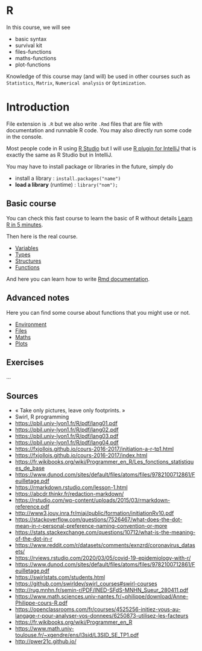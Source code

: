 # R

In this course, we will see

* basic syntax
* survival kit
* files-functions
* maths-functions
* plot-functions

Knowledge of this course may (and will) be used in other
courses such as ``Statistics``, `Matrix`, 
``Numerical analysis`` or `Optimization`.

<div class="sl"></div>

# Introduction

File extension is ``.R`` but we also write
``.Rmd`` files that are file with documentation
and runnable R code. You may also directly run some
code in the console.

Most people code in R using [R Studio](https://www.rstudio.com/)
but I will use [R plugin for IntelliJ](https://plugins.jetbrains.com/plugin/6632-r-language-for-intellij)
that is exactly the same as R Studio but in IntelliJ.

You may have to install package or libraries in the future,
simply do

* install a library : ``install.packages("name")``
* **load a library** (runtime) : ``library("nom");``

<div class="sr"></div>

## Basic course

You can check this fast course
to learn the basic of R without details [Learn R
in 5 minutes](5min.md).

Then here is the real course.

* [Variables](syntax/variables.md)
* [Types](syntax/types.md)
* [Structures](syntax/structures.md)
* [Functions](syntax/functions.md)

And here you can learn how to write
[Rmd documentation](rmd.md).

<div class="sl"></div>

## Advanced notes

Here you can find some course about functions
that you might use or not.

* [Environment](utils/environment.md)
* [Files](utils/files.md)
* [Maths](utils/maths.md)
* [Plots](utils/plot.md)

<div class="sr"></div>

## Exercises

...

<div class="sl"></div>

## Sources

* « Take only pictures, leave only footprints. »
* Swirl, R programming
* <https://pbil.univ-lyon1.fr/R/pdf/lang01.pdf>
* <https://pbil.univ-lyon1.fr/R/pdf/lang02.pdf>
* <https://pbil.univ-lyon1.fr/R/pdf/lang03.pdf>
* <https://pbil.univ-lyon1.fr/R/pdf/lang04.pdf>
* <https://fxjollois.github.io/cours-2016-2017/initiation-a-r-tp1.html>
* <https://fxjollois.github.io/cours-2016-2017/index.html>
* <https://fr.wikibooks.org/wiki/Programmer_en_R/Les_fonctions_statistiques_de_base>
* <https://www.dunod.com/sites/default/files/atoms/files/9782100712861/Feuilletage.pdf>
* <https://rmarkdown.rstudio.com/lesson-1.html>
* <https://abcdr.thinkr.fr/redaction-markdown/>
* <https://rstudio.com/wp-content/uploads/2015/03/rmarkdown-reference.pdf>
* <http://www3.jouy.inra.fr/miaj/public/formation/initiationRv10.pdf>
* <https://stackoverflow.com/questions/7526467/what-does-the-dot-mean-in-r-personal-preference-naming-convention-or-more>
* <https://stats.stackexchange.com/questions/10712/what-is-the-meaning-of-the-dot-in-r>
* <https://www.reddit.com/r/datasets/comments/exnzrd/coronavirus_datasets/>
* <https://rviews.rstudio.com/2020/03/05/covid-19-epidemiology-with-r/>
* <https://www.dunod.com/sites/default/files/atoms/files/9782100712861/Feuilletage.pdf>
* <https://swirlstats.com/students.html>
* <https://github.com/swirldev/swirl_courses#swirl-courses>
* <http://rug.mnhn.fr/semin-r/PDF/INED-SFdS-MNHN_Sueur_280411.pdf>
* <https://www.math.sciences.univ-nantes.fr/~philippe/download/Anne-Philippe-cours-R.pdf>
* <https://openclassrooms.com/fr/courses/4525256-initiez-vous-au-langage-r-pour-analyser-vos-donnees/6250873-utilisez-les-facteurs>
* <https://fr.wikibooks.org/wiki/Programmer_en_R>
* <https://www.math.univ-toulouse.fr/~xgendre/ens/l3sid/L3SID_SE_TP1.pdf>
* <http://pwer21c.github.io/>